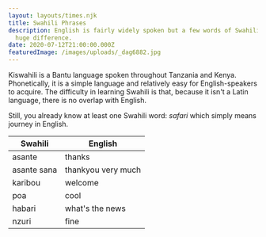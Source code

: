 ```yaml
---
layout: layouts/times.njk
title: Swahili Phrases
description: English is fairly widely spoken but a few words of Swahili make a
  huge difference.
date: 2020-07-12T21:00:00.000Z
featuredImage: /images/uploads/_dag6882.jpg
---
```


Kiswahili is a Bantu language spoken throughout Tanzania and Kenya. Phonetically, it is a simple language and relatively easy for English-speakers to acquire. The difficulty in learning Swahili is that, because it isn't a Latin language, there is no overlap with English. 

Still, you already know at least one Swahili word: *safari* which simply means journey in English.

| Swahili     | English            |
| ----------- | ------------------ |
| asante      | thanks             |
| asante sana | thankyou very much |
| karibou     | welcome            |
| poa         | cool             |
| habari      | what's the news    |
| nzuri      | fine   |